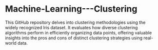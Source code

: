 # Machine-Learning---Clustering


This GitHub repository delves into clustering methodologies using the widely recognized Iris dataset. It evaluates how diverse clustering algorithms perform in efficiently organizing data points, offering valuable insights into the pros and cons of distinct clustering strategies using real-world data.
